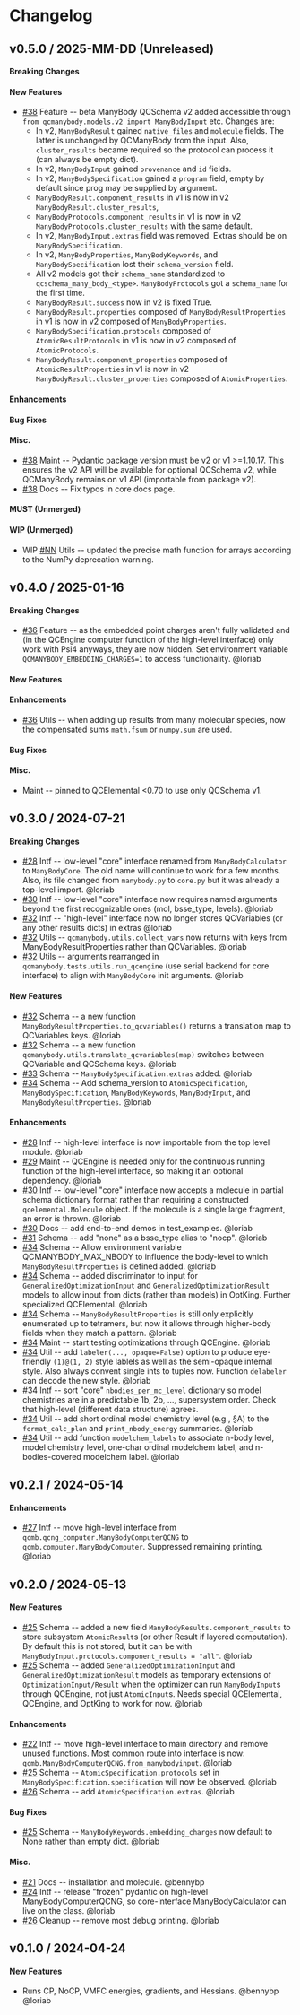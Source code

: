 # Changelog

<!--
## vX.Y.0 / 2025-MM-DD (Unreleased)

#### Breaking Changes

#### New Features

#### Enhancements

#### Bug Fixes

#### Misc.

#### MUST (Unmerged)

#### WIP (Unmerged)
-->


## v0.5.0 / 2025-MM-DD (Unreleased)

#### Breaking Changes

#### New Features
 * [\#38](https://github.com/MolSSI/QCManyBody/pull/38) Feature -- beta ManyBody QCSchema v2 added
   accessible through `from qcmanybody.models.v2 import ManyBodyInput` etc. Changes are:
   * In v2, ``ManyBodyResult`` gained ``native_files`` and ``molecule`` fields. The latter is
     unchanged by QCManyBody from the input. Also, ``cluster_results`` became required so the
     protocol can process it (can always be empty dict).
   * In v2, ``ManyBodyInput`` gained ``provenance`` and ``id`` fields.
   * In v2, ``ManyBodySpecification`` gained a ``program`` field, empty by default since prog may be supplied by argument.
   * ``ManyBodyResult.component_results`` in v1 is now in v2 ``ManyBodyResult.cluster_results``,
   * ``ManyBodyProtocols.component_results`` in v1 is now in v2 ``ManyBodyProtocols.cluster_results`` with the same default.
   * In v2, ``ManyBodyInput.extras`` field was removed. Extras should be on ``ManyBodySpecification``.
   * In v2, ``ManyBodyProperties``, ``ManyBodyKeywords``, and ``ManyBodySpecification`` lost their ``schema_version`` field.
   * All v2 models got their ``schema_name`` standardized to ``qcschema_many_body_<type>``.
     ``ManyBodyProtocols`` got a ``schema_name`` for the first time.
   * ``ManyBodyResult.success`` now in v2 is fixed True.
   * ``ManyBodyResult.properties`` composed of ``ManyBodyResultProperties`` in v1 is now in v2
     composed of ``ManyBodyProperties``.
   * ``ManyBodySpecification.protocols`` composed of ``AtomicResultProtocols`` in v1 is now in v2
     composed of ``AtomicProtocols``.
   * ``ManyBodyResult.component_properties`` composed of ``AtomicResultProperties`` in v1 is now in v2
     ``ManyBodyResult.cluster_properties`` composed of ``AtomicProperties``.

#### Enhancements

#### Bug Fixes

#### Misc.
 * [\#38](https://github.com/MolSSI/QCManyBody/pull/38) Maint -- Pydantic package version must be v2
   or v1 >=1.10.17. This ensures the v2 API will be available for optional QCSchema v2, while QCManyBody
   remains on v1 API (importable from package v2).
 * [\#38](https://github.com/MolSSI/QCManyBody/pull/38) Docs -- Fix typos in core docs page.

#### MUST (Unmerged)

#### WIP (Unmerged)
 * WIP [\#NN](https://github.com/MolSSI/QCManyBody/pull/NN) Utils -- updated the precise math function
   for arrays according to the NumPy deprecation warning.


## v0.4.0 / 2025-01-16

#### Breaking Changes
 * [\#36](https://github.com/MolSSI/QCManyBody/pull/36) Feature -- as the embedded point charges aren't fully validated
   and (in the QCEngine computer function of the high-level interface) only work with Psi4 anyways, they are now hidden.
   Set environment variable `QCMANYBODY_EMBEDDING_CHARGES=1` to access functionality. @loriab

#### New Features

#### Enhancements
 * [\#36](https://github.com/MolSSI/QCManyBody/pull/36) Utils -- when adding up results from many molecular species,
   now the compensated sums `math.fsum` or `numpy.sum` are used.

#### Bug Fixes

#### Misc.
 * Maint -- pinned to QCElemental <0.70 to use only QCSchema v1.


## v0.3.0 / 2024-07-21

#### Breaking Changes

 * [\#28](https://github.com/MolSSI/QCManyBody/pull/28) Intf -- low-level "core" interface renamed from
   `ManyBodyCalculator` to `ManyBodyCore`. The old name will continue to work for a few months. Also, its file changed
   from `manybody.py` to `core.py` but it was already a top-level import. @loriab
 * [\#30](https://github.com/MolSSI/QCManyBody/pull/30) Intf -- low-level "core" interface now requires named arguments
   beyond the first recognizable ones (mol, bsse_type, levels). @loriab
 * [\#32](https://github.com/MolSSI/QCManyBody/pull/32) Intf -- "high-level" interface now no longer stores QCVariables
   (or any other results dicts) in extras @loriab
 * [\#32](https://github.com/MolSSI/QCManyBody/pull/32) Utils -- `qcmanybody.utils.collect_vars` now returns with keys
    from ManyBodyResultProperties rather than QCVariables. @loriab
 * [\#32](https://github.com/MolSSI/QCManyBody/pull/32) Utils -- arguments rearranged in
   `qcmanybody.tests.utils.run_qcengine` (use serial backend for core interface) to align with `ManyBodyCore` init
   arguments. @loriab

#### New Features

 * [\#32](https://github.com/MolSSI/QCManyBody/pull/32) Schema -- a new function
   `ManyBodyResultProperties.to_qcvariables()` returns a translation map to QCVariables keys. @loriab
 * [\#32](https://github.com/MolSSI/QCManyBody/pull/32) Schema -- a new function
   `qcmanybody.utils.translate_qcvariables(map)` switches between QCVariable and QCSchema keys. @loriab
 * [\#33](https://github.com/MolSSI/QCManyBody/pull/33) Schema -- `ManyBodySpecification.extras` added. @loriab
 * [\#34](https://github.com/MolSSI/QCManyBody/pull/34) Schema -- Add schema_version to `AtomicSpecification`,
   `ManyBodySpecification`, `ManyBodyKeywords`, `ManyBodyInput`, and `ManyBodyResultProperties`. @loriab

#### Enhancements

 * [\#28](https://github.com/MolSSI/QCManyBody/pull/28) Intf -- high-level interface is now importable from the top level
   module. @loriab
 * [\#29](https://github.com/MolSSI/QCManyBody/pull/29) Maint -- QCEngine is needed only for the continuous running
   function of the high-level interface, so making it an optional dependency. @loriab
 * [\#30](https://github.com/MolSSI/QCManyBody/pull/30) Intf -- low-level "core" interface now accepts a molecule in
   partial schema dictionary format rather than requiring a constructed `qcelemental.Molecule` object. If the molecule
   is a single large fragment, an error is thrown. @loriab
 * [\#30](https://github.com/MolSSI/QCManyBody/pull/30) Docs -- add end-to-end demos in test_examples. @loriab
 * [\#31](https://github.com/MolSSI/QCManyBody/pull/31) Schema -- add "none" as a bsse_type alias to "nocp". @loriab
 * [\#34](https://github.com/MolSSI/QCManyBody/pull/34) Schema -- Allow environment variable QCMANYBODY_MAX_NBODY to
   influence the body-level to which `ManyBodyResultProperties` is defined added. @loriab
 * [\#34](https://github.com/MolSSI/QCManyBody/pull/34) Schema -- added discriminator to input for
   `GeneralizedOptimizationInput` and `GeneralizedOptimizationResult` models to allow input from dicts (rather than
   models) in OptKing. Further specialized QCElemental. @loriab
 * [\#34](https://github.com/MolSSI/QCManyBody/pull/34) Schema -- `ManyBodyResultProperties` is still only explicitly
   enumerated up to tetramers, but now it allows through higher-body fields when they match a pattern. @loriab
 * [\#34](https://github.com/MolSSI/QCManyBody/pull/34) Maint -- start testing optimizations through QCEngine. @loriab
 * [\#34](https://github.com/MolSSI/QCManyBody/pull/34) Util -- add `labeler(..., opaque=False)` option to produce
   eye-friendly `(1)@(1, 2)` style lablels as well as the semi-opaque internal style. Also always convent single ints
   to tuples now. Function `delabeler` can decode the new style. @loriab
 * [\#34](https://github.com/MolSSI/QCManyBody/pull/34) Intf -- sort "core" `nbodies_per_mc_level` dictionary so model
   chemistries are in a predictable 1b, 2b, ..., supersystem order. Check that high-level (different data structure) agrees.
 * [\#34](https://github.com/MolSSI/QCManyBody/pull/34) Util -- add short ordinal model chemistry level (e.g., §A) to the
   `format_calc_plan` and `print_nbody_energy` summaries. @loriab
 * [\#34](https://github.com/MolSSI/QCManyBody/pull/34) Util -- add function `modelchem_labels` to associate n-body
   level, model chemistry level, one-char ordinal modelchem label, and n-bodies-covered modelchem label. @loriab


## v0.2.1 / 2024-05-14

#### Enhancements

* [\#27](https://github.com/MolSSI/QCManyBody/pull/27) Intf -- move high-level interface from
  `qcmb.qcng_computer.ManyBodyComputerQCNG` to `qcmb.computer.ManyBodyComputer`. Suppressed remaining printing. @loriab


## v0.2.0 / 2024-05-13

#### New Features

* [\#25](https://github.com/MolSSI/QCManyBody/pull/25) Schema -- added a new field `ManyBodyResults.component_results`
  to store subsystem `AtomicResult`s (or other Result if layered computation). By default this is not stored, but it can
  be with `ManyBodyInput.protocols.component_results = "all"`. @loriab
* [\#25](https://github.com/MolSSI/QCManyBody/pull/25) Schema -- added `GeneralizedOptimizationInput` and
  `GeneralizedOptimizationResult` models as temporary extensions of `OptimizationInput/Result` when the optimizer can
  run `ManyBodyInput`s through QCEngine, not just `AtomicInput`s. Needs special QCElemental, QCEngine, and OptKing to
  work for now. @loriab

#### Enhancements

* [\#22](https://github.com/MolSSI/QCManyBody/pull/22) Intf -- move high-level interface to main directory and remove
  unused functions. Most common route into interface is now: `qcmb.ManyBodyComputerQCNG.from_manybodyinput`. @loriab
* [\#25](https://github.com/MolSSI/QCManyBody/pull/25) Schema -- `AtomicSpecification.protocols` set in
  `ManyBodySpecification.specification` will now be observed. @loriab
* [\#26](https://github.com/MolSSI/QCManyBody/pull/26) Schema -- add `AtomicSpecification.extras`. @loriab

#### Bug Fixes

* [\#25](https://github.com/MolSSI/QCManyBody/pull/25) Schema -- `ManyBodyKeywords.embedding_charges` now default to None
  rather than empty dict. @loriab

#### Misc.

* [\#21](https://github.com/MolSSI/QCManyBody/pull/21) Docs -- installation and molecule. @bennybp
* [\#24](https://github.com/MolSSI/QCManyBody/pull/24) Intf -- release "frozen" pydantic on high-level
  ManyBodyComputerQCNG, so core-interface ManyBodyCalculator can live on the class. @loriab
* [\#26](https://github.com/MolSSI/QCManyBody/pull/26) Cleanup -- remove most debug printing. @loriab


## v0.1.0 / 2024-04-24

#### New Features

* Runs CP, NoCP, VMFC energies, gradients, and Hessians. @bennybp @loriab
